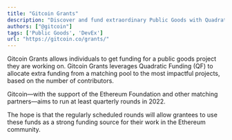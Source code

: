 ```yaml
---
title: "Gitcoin Grants"
description: "Discover and fund extraordinary Public Goods with Quadratic Funding"
authors: ["@gitcoin"]
tags: ['Public Goods', 'DevEx']
url: "https://gitcoin.co/grants/"
---
```


Gitcoin Grants allows individuals to get funding for a public goods project they are working on. Gitcoin Grants leverages Quadratic Funding (QF) to allocate extra funding from a matching pool to the most impactful projects, based on the number of contributors.

Gitcoin—with the support of the Ethereum Foundation and other matching partners—aims to run at least quarterly rounds in 2022.

The hope is that the regularly scheduled rounds will allow grantees to use these funds as a strong funding source for their work in the Ethereum community.